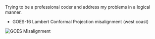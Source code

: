 Trying to be a professional coder and address my problems in a logical manner.

* GOES-16 Lambert Conformal Projection misalignment (west coast)

![GOES Misalignment](https://github.com/MethaneRain/Weather-Jupyter-Notebooks/blob/master/GOES%20Satellite%20Maps/Issues/RESIZE_GOES_Misalignment.png)
